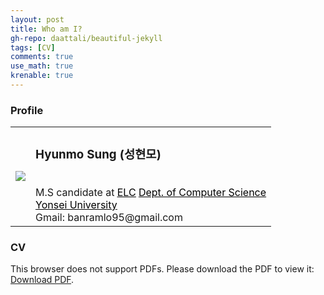 ```yaml
---
layout: post
title: Who am I?
gh-repo: daattali/beautiful-jekyll
tags: [CV]
comments: true
use_math: true
krenable: true
---
```

### Profile
<table style="border:hidden">
    <tr>
        <td>
            <img src="https://banramlo.github.io/assets/post/1995-08-29-WhoAmI/HyunmoSung.jpg">
        </td>
        <td>
            <h3> Hyunmo Sung (성현모)</h3><br>
            M.S candidate at <a style="color:black" href="https://elc.yonsei.ac.kr/"><U>ELC</U></a><b<br>
            <a style="color:black" href="https://cs.yonsei.ac.kr/cs/index.do"><U>Dept. of Computer Science</U></a><br>
            <a style="color:black" href="https://www.yonsei.ac.kr/sc/index.jsp"><U>Yonsei University</U></a><br>
            Gmail: banramlo95@gmail.com
        </td>
    </tr>
</table>

### CV
<object data="https://banramlo.github.io/assets/pdf/CV.pdf" type="application/pdf" width="100%" height="930">
<p>This browser does not support PDFs. Please download the PDF to view it: 
<a href="https://banramlo.github.io/assets/pdf/CV.pdf">Download PDF</a>.</p>
</object>